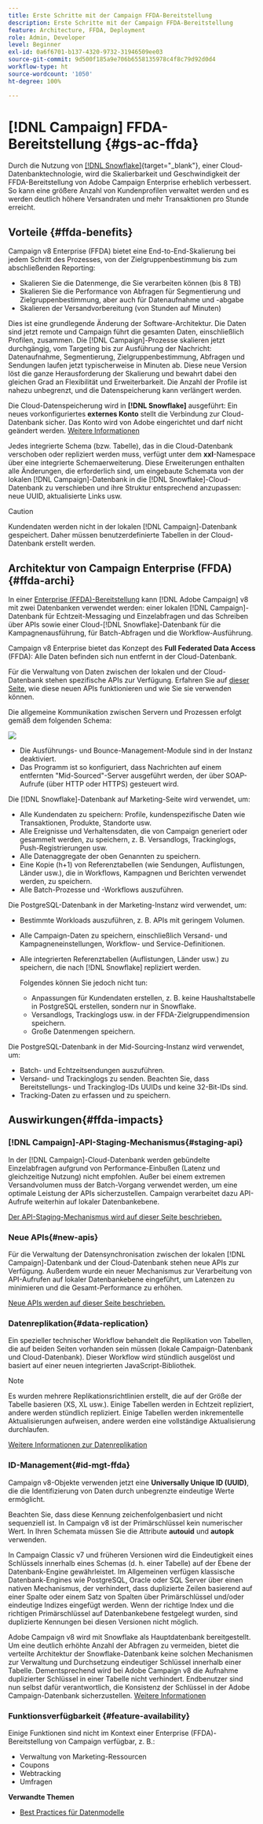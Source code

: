 ```yaml
---
title: Erste Schritte mit der Campaign FFDA-Bereitstellung
description: Erste Schritte mit der Campaign FFDA-Bereitstellung
feature: Architecture, FFDA, Deployment
role: Admin, Developer
level: Beginner
exl-id: 0a6f6701-b137-4320-9732-31946509ee03
source-git-commit: 9d500f185a9e706b6558135978c4f8c79d92d0d4
workflow-type: ht
source-wordcount: '1050'
ht-degree: 100%

---
```


# [!DNL Campaign] FFDA-Bereitstellung {#gs-ac-ffda}

Durch die Nutzung von [[!DNL Snowflake]](https://www.snowflake.com/){target="_blank"}, einer Cloud-Datenbanktechnologie, wird die Skalierbarkeit und Geschwindigkeit der FFDA-Bereitstellung von Adobe Campaign Enterprise erheblich verbessert. So kann eine größere Anzahl von Kundenprofilen verwaltet werden und es werden deutlich höhere Versandraten und mehr Transaktionen pro Stunde erreicht.

## Vorteile {#ffda-benefits}

Campaign v8 Enterprise (FFDA) bietet eine End-to-End-Skalierung bei jedem Schritt des Prozesses, von der Zielgruppenbestimmung bis zum abschließenden Reporting:

* Skalieren Sie die Datenmenge, die Sie verarbeiten können (bis 8 TB)
* Skalieren Sie die Performance von Abfragen für Segmentierung und Zielgruppenbestimmung, aber auch für Datenaufnahme und -abgabe
* Skalieren der Versandvorbereitung (von Stunden auf Minuten)

Dies ist eine grundlegende Änderung der Software-Architektur. Die Daten sind jetzt remote und Campaign führt die gesamten Daten, einschließlich Profilen, zusammen. Die [!DNL Campaign]-Prozesse skalieren jetzt durchgängig, vom Targeting bis zur Ausführung der Nachricht: Datenaufnahme, Segmentierung, Zielgruppenbestimmung, Abfragen und Sendungen laufen jetzt typischerweise in Minuten ab. Diese neue Version löst die ganze Herausforderung der Skalierung und bewahrt dabei den gleichen Grad an Flexibilität und Erweiterbarkeit. Die Anzahl der Profile ist nahezu unbegrenzt, und die Datenspeicherung kann verlängert werden.

Die Cloud-Datenspeicherung wird in **[!DNL Snowflake]** ausgeführt: Ein neues vorkonfiguriertes **externes Konto** stellt die Verbindung zur Cloud-Datenbank sicher. Das Konto wird von Adobe eingerichtet und darf nicht geändert werden. [Weitere Informationen](../config/external-accounts.md)

Jedes integrierte Schema (bzw. Tabelle), das in die Cloud-Datenbank verschoben oder repliziert werden muss, verfügt unter dem **xxl**-Namespace über eine integrierte Schemaerweiterung. Diese Erweiterungen enthalten alle Änderungen, die erforderlich sind, um eingebaute Schemata von der lokalen [!DNL Campaign]-Datenbank in die [!DNL Snowflake]-Cloud-Datenbank zu verschieben und ihre Struktur entsprechend anzupassen: neue UUID, aktualisierte Links usw.

>[!CAUTION]
>
> Kundendaten werden nicht in der lokalen [!DNL Campaign]-Datenbank gespeichert. Daher müssen benutzerdefinierte Tabellen in der Cloud-Datenbank erstellt werden.
>

## Architektur von Campaign Enterprise (FFDA){#ffda-archi}

In einer [Enterprise (FFDA)-Bereitstellung](../architecture/enterprise-deployment.md) kann [!DNL Adobe Campaign] v8 mit zwei Datenbanken verwendet werden: einer lokalen [!DNL Campaign]-Datenbank für Echtzeit-Messaging und Einzelabfragen und das Schreiben über APIs sowie einer Cloud-[!DNL Snowflake]-Datenbank für die Kampagnenausführung, für Batch-Abfragen und die Workflow-Ausführung.

Campaign v8 Enterprise bietet das Konzept des **Full Federated Data Access** (FFDA): Alle Daten befinden sich nun entfernt in der Cloud-Datenbank.

Für die Verwaltung von Daten zwischen der lokalen und der Cloud-Datenbank stehen spezifische APIs zur Verfügung. Erfahren Sie auf [dieser Seite](new-apis.md), wie diese neuen APIs funktionieren und wie Sie sie verwenden können.

Die allgemeine Kommunikation zwischen Servern und Prozessen erfolgt gemäß dem folgenden Schema:

![](assets/architecture.png)

* Die Ausführungs- und Bounce-Management-Module sind in der Instanz deaktiviert.
* Das Programm ist so konfiguriert, dass Nachrichten auf einem entfernten &quot;Mid-Sourced&quot;-Server ausgeführt werden, der über SOAP-Aufrufe (über HTTP oder HTTPS) gesteuert wird.

Die [!DNL Snowflake]-Datenbank auf Marketing-Seite wird verwendet, um:

* Alle Kundendaten zu speichern: Profile, kundenspezifische Daten wie Transaktionen, Produkte, Standorte usw.
* Alle Ereignisse und Verhaltensdaten, die von Campaign generiert oder gesammelt werden, zu speichern, z. B. Versandlogs, Trackinglogs, Push-Registrierungen usw.
* Alle Datenaggregate der oben Genannten zu speichern.
* Eine Kopie (h+1) von Referenztabellen (wie Sendungen, Auflistungen, Länder usw.), die in Workflows, Kampagnen und Berichten verwendet werden, zu speichern.
* Alle Batch-Prozesse und -Workflows auszuführen.


Die PostgreSQL-Datenbank in der Marketing-Instanz wird verwendet, um:

* Bestimmte Workloads auszuführen, z. B. APIs mit geringem Volumen.
* Alle Campaign-Daten zu speichern, einschließlich Versand- und Kampagneneinstellungen, Workflow- und Service-Definitionen.
* Alle integrierten Referenztabellen (Auflistungen, Länder usw.) zu speichern, die nach [!DNL Snowflake] repliziert werden.

  Folgendes können Sie jedoch nicht tun:
   * Anpassungen für Kundendaten erstellen, z. B. keine Haushaltstabelle in PostgreSQL erstellen, sondern nur in Snowflake.
   * Versandlogs, Trackinglogs usw. in der FFDA-Zielgruppendimension speichern.
   * Große Datenmengen speichern.


Die PostgreSQL-Datenbank in der Mid-Sourcing-Instanz wird verwendet, um:

* Batch- und Echtzeitsendungen auszuführen.
* Versand- und Trackinglogs zu senden. Beachten Sie, dass Bereitstellungs- und Trackinglog-IDs UUIDs und keine 32-Bit-IDs sind.
* Tracking-Daten zu erfassen und zu speichern.


## Auswirkungen{#ffda-impacts}

### [!DNL Campaign]-API-Staging-Mechanismus{#staging-api}

In der [!DNL Campaign]-Cloud-Datenbank werden gebündelte Einzelabfragen aufgrund von Performance-Einbußen (Latenz und gleichzeitige Nutzung) nicht empfohlen. Außer bei einem extremen Versandvolumen muss der Batch-Vorgang verwendet werden, um eine optimale Leistung der APIs sicherzustellen. Campaign verarbeitet dazu API-Aufrufe weiterhin auf lokaler Datenbankebene.

[Der API-Staging-Mechanismus wird auf dieser Seite beschrieben.](staging.md)

### Neue APIs{#new-apis}

Für die Verwaltung der Datensynchronisation zwischen der lokalen [!DNL Campaign]-Datenbank und der Cloud-Datenbank stehen neue APIs zur Verfügung. Außerdem wurde ein neuer Mechanismus zur Verarbeitung von API-Aufrufen auf lokaler Datenbankebene eingeführt, um Latenzen zu minimieren und die Gesamt-Performance zu erhöhen.

[Neue APIs werden auf dieser Seite beschrieben.](new-apis.md)


### Datenreplikation{#data-replication}

Ein spezieller technischer Workflow behandelt die Replikation von Tabellen, die auf beiden Seiten vorhanden sein müssen (lokale Campaign-Datenbank und Cloud-Datenbank). Dieser Workflow wird stündlich ausgelöst und basiert auf einer neuen integrierten JavaScript-Bibliothek.

>[!NOTE]
>
> Es wurden mehrere Replikationsrichtlinien erstellt, die auf der Größe der Tabelle basieren (XS, XL usw.).
> Einige Tabellen werden in Echtzeit repliziert, andere werden stündlich repliziert. Einige Tabellen werden inkrementelle Aktualisierungen aufweisen, andere werden eine vollständige Aktualisierung durchlaufen.
>

[Weitere Informationen zur Datenreplikation](replication.md)

### ID-Management{#id-mgt-ffda}

Campaign v8-Objekte verwenden jetzt eine **Universally Unique ID (UUID)**, die die Identifizierung von Daten durch unbegrenzte eindeutige Werte ermöglicht.

Beachten Sie, dass diese Kennung zeichenfolgenbasiert und nicht sequenziell ist. In Campaign v8 ist der Primärschlüssel kein numerischer Wert. In Ihren Schemata müssen Sie die Attribute **autouid** und **autopk** verwenden.

In Campaign Classic v7 und früheren Versionen wird die Eindeutigkeit eines Schlüssels innerhalb eines Schemas (d. h. einer Tabelle) auf der Ebene der Datenbank-Engine gewährleistet. Im Allgemeinen verfügen klassische Datenbank-Engines wie PostgreSQL, Oracle oder SQL Server über einen nativen Mechanismus, der verhindert, dass duplizierte Zeilen basierend auf einer Spalte oder einem Satz von Spalten über Primärschlüssel und/oder eindeutige Indizes eingefügt werden. Wenn der richtige Index und die richtigen Primärschlüssel auf Datenbankebene festgelegt wurden, sind duplizierte Kennungen bei diesen Versionen nicht möglich.

Adobe Campaign v8 wird mit Snowflake als Hauptdatenbank bereitgestellt. Um eine deutlich erhöhte Anzahl der Abfragen zu vermeiden, bietet die verteilte Architektur der Snowflake-Datenbank keine solchen Mechanismen zur Verwaltung und Durchsetzung eindeutiger Schlüssel innerhalb einer Tabelle. Dementsprechend wird bei Adobe Campaign v8 die Aufnahme duplizierter Schlüssel in einer Tabelle nicht verhindert. Endbenutzer sind nun selbst dafür verantwortlich, die Konsistenz der Schlüssel in der Adobe Campaign-Datenbank sicherzustellen. [Weitere Informationen](keys.md)

### Funktionsverfügbarkeit {#feature-availability}

Einige Funktionen sind nicht im Kontext einer Enterprise (FFDA)-Bereitstellung von Campaign verfügbar, z. B.:

* Verwaltung von Marketing-Ressourcen
* Coupons
* Webtracking
* Umfragen


**Verwandte Themen**

* [Best Practices für Datenmodelle](../dev/datamodel-best-practices.md)

